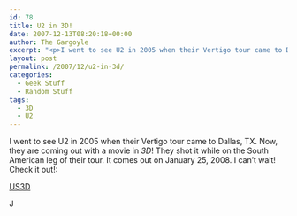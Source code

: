 ```yaml
---
id: 78
title: U2 in 3D!
date: 2007-12-13T08:20:18+00:00
author: The Gargoyle
excerpt: "<p>I went to see U2 in 2005 when their Vertigo tour came to Dallas, TX.  Now, they are coming out with a movie in <em>3D</em>!  They shot it while on the South American leg of their tour.  It comes out on January 25, 2008.  I can't wait!  Check it out!:</p> "
layout: post
permalink: /2007/12/u2-in-3d/
categories:
  - Geek Stuff
  - Random Stuff
tags:
  - 3D
  - U2
---
```


I went to see U2 in 2005 when their Vertigo tour came to Dallas, TX. Now, they are coming out with a movie in _3D_! They shot it while on the South American leg of their tour. It comes out on January 25, 2008. I can&#8217;t wait! Check it out!:

[US3D](http://www.u23dmovie.com)

J
